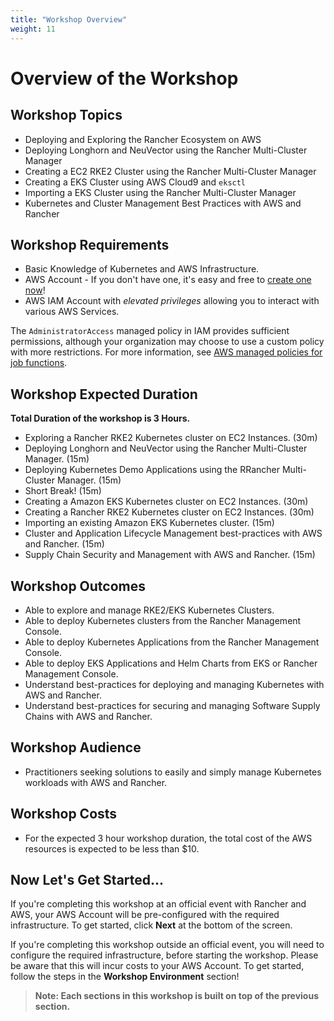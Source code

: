 ```yaml
---
title: "Workshop Overview"
weight: 11
---
```


# Overview of the Workshop

## Workshop Topics
* Deploying and Exploring the Rancher Ecosystem on AWS
* Deploying Longhorn and NeuVector using the Rancher Multi-Cluster Manager
* Creating a EC2 RKE2 Cluster using the Rancher Multi-Cluster Manager
* Creating a EKS Cluster using AWS Cloud9 and `eksctl`
* Importing a EKS Cluster using the Rancher Multi-Cluster Manager
* Kubernetes and Cluster Management Best Practices with AWS and Rancher


## Workshop Requirements
* Basic Knowledge of Kubernetes and AWS Infrastructure.
* AWS Account - If you don't have one, it's easy and free to [create one now](https://aws.amazon.com/)!
* AWS IAM Account with *elevated privileges* allowing you to interact with various AWS Services.

The `AdministratorAccess` managed policy in IAM provides sufficient permissions, although your organization may choose to use a custom policy with more restrictions. For more information, see [AWS managed policies for job functions](https://docs.aws.amazon.com/IAM/latest/UserGuide/access_policies_job-functions.html).


## Workshop Expected Duration
**Total Duration of the workshop is 3 Hours.**
  * Exploring a Rancher RKE2 Kubernetes cluster on EC2 Instances. (30m)
  * Deploying Longhorn and NeuVector using the Rancher Multi-Cluster Manager. (15m)
  * Deploying Kubernetes Demo Applications using the RRancher Multi-Cluster Manager. (15m)
  * Short Break! (15m)
  * Creating a Amazon EKS Kubernetes cluster on EC2 Instances. (30m)
  * Creating a Rancher RKE2 Kubernetes cluster on EC2 Instances. (30m)
  * Importing an existing Amazon EKS Kubernetes cluster. (15m)
  * Cluster and Application Lifecycle Management best-practices with AWS and Rancher. (15m)
  * Supply Chain Security and Management with AWS and Rancher. (15m)


## Workshop Outcomes
* Able to explore and manage RKE2/EKS Kubernetes Clusters.
* Able to deploy Kubernetes clusters from the Rancher Management Console.
* Able to deploy Kubernetes Applications from the Rancher Management Console.
* Able to deploy EKS Applications and Helm Charts from EKS or Rancher Management Console.
* Understand best-practices for deploying and managing Kubernetes with AWS and Rancher.
* Understand best-practices for securing and managing Software Supply Chains with AWS and Rancher.


## Workshop Audience
* Practitioners seeking solutions to easily and simply manage Kubernetes workloads with AWS and Rancher.


## Workshop Costs
* For the expected 3 hour workshop duration, the total cost of the AWS resources is expected to be less than $10. 


## Now Let's Get Started...

If you're completing this workshop at an official event with Rancher and AWS, your AWS Account will be pre-configured with the required infrastructure. To get started, click **Next** at the bottom of the screen.

If you're completing this workshop outside an official event, you will need to configure the required infrastructure, before starting the workshop. Please be aware that this will incur costs to your AWS Account. To get started, follow the steps in the **Workshop Environment** section!

>**Note: Each sections in this workshop is built on top of the previous section.**